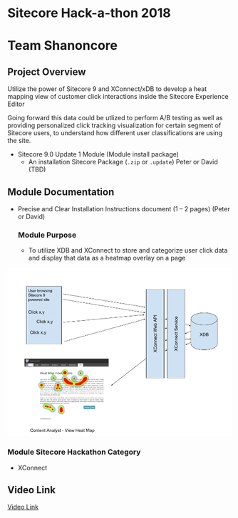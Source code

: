# Sitecore Hack-a-thon 2018
# Team Shanoncore


## Project Overview

Utilize the power of Sitecore 9 and XConnect/xDB to develop a heat mapping view of customer click interactions inside the Sitecore Experience Editor

Going forward this data could be utlized to perform A/B testing as well as providing personalized click tracking visualization for certain segment of Sitecore users, to understand how different user classifications are using the site.


- Sitecore 9.0 Update 1 Module (Module install package)
   - An installation Sitecore Package (`.zip` or `.update`)
   Peter or David (TBD)



## Module Documentation

- Precise and Clear Installation Instructions document (1 – 2 pages) (Peter or David)
  ### Module Purpose
  - To utilize XDB and XConnect to store and categorize user click data and display that data as a heatmap overlay on a page

![Overview](images/overview.png)

  ### Module Sitecore Hackathon Category
  - XConnect

## Video Link
[Video Link](https://youtu.be/qhi2dAigZw0)